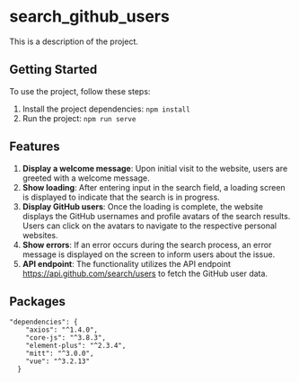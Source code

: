 # search_github_users

This is a description of the project.

## Getting Started

To use the project, follow these steps:

1. Install the project dependencies: `npm install`
2. Run the project: `npm run serve`

## Features

1. **Display a welcome message**: Upon initial visit to the website, users are greeted with a welcome message.
2. **Show loading**: After entering input in the search field, a loading screen is displayed to indicate that the search is in progress.
3. **Display GitHub users**: Once the loading is complete, the website displays the GitHub usernames and profile avatars of the search results. Users can click on the avatars to navigate to the respective personal websites.
4. **Show errors**: If an error occurs during the search process, an error message is displayed on the screen to inform users about the issue.
5. **API endpoint**: The functionality utilizes the API endpoint https://api.github.com/search/users to fetch the GitHub user data.

## Packages
```
"dependencies": {
    "axios": "^1.4.0",
    "core-js": "^3.8.3",
    "element-plus": "^2.3.4",
    "mitt": "^3.0.0",
    "vue": "^3.2.13"
  }
```
